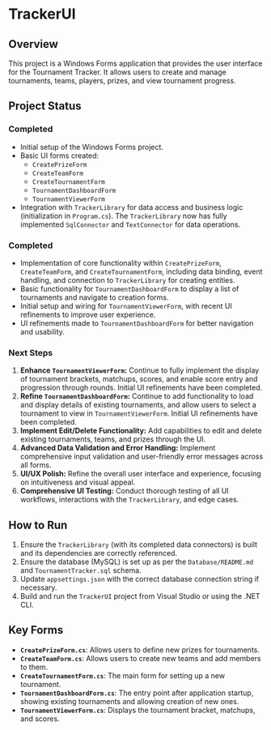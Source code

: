 # TrackerUI

## Overview

This project is a Windows Forms application that provides the user interface for the Tournament Tracker. It allows users to create and manage tournaments, teams, players, prizes, and view tournament progress.

## Project Status

### Completed

*   Initial setup of the Windows Forms project.
*   Basic UI forms created:
    *   `CreatePrizeForm`
    *   `CreateTeamForm`
    *   `CreateTournamentForm`
    *   `TournamentDashboardForm`
    *   `TournamentViewerForm`
*   Integration with `TrackerLibrary` for data access and business logic (initialization in `Program.cs`). The `TrackerLibrary` now has fully implemented `SqlConnector` and `TextConnector` for data operations.

### Completed

*   Implementation of core functionality within `CreatePrizeForm`, `CreateTeamForm`, and `CreateTournamentForm`, including data binding, event handling, and connection to `TrackerLibrary` for creating entities.
*   Basic functionality for `TournamentDashboardForm` to display a list of tournaments and navigate to creation forms.
*   Initial setup and wiring for `TournamentViewerForm`, with recent UI refinements to improve user experience.
*   UI refinements made to `TournamentDashboardForm` for better navigation and usability.

### Next Steps

1.  **Enhance `TournamentViewerForm`:** Continue to fully implement the display of tournament brackets, matchups, scores, and enable score entry and progression through rounds. Initial UI refinements have been completed.
2.  **Refine `TournamentDashboardForm`:** Continue to add functionality to load and display details of existing tournaments, and allow users to select a tournament to view in `TournamentViewerForm`. Initial UI refinements have been completed.
3.  **Implement Edit/Delete Functionality:** Add capabilities to edit and delete existing tournaments, teams, and prizes through the UI.
4.  **Advanced Data Validation and Error Handling:** Implement comprehensive input validation and user-friendly error messages across all forms.
5.  **UI/UX Polish:** Refine the overall user interface and experience, focusing on intuitiveness and visual appeal.
6.  **Comprehensive UI Testing:** Conduct thorough testing of all UI workflows, interactions with the `TrackerLibrary`, and edge cases.

## How to Run

1.  Ensure the `TrackerLibrary` (with its completed data connectors) is built and its dependencies are correctly referenced.
2.  Ensure the database (MySQL) is set up as per the `Database/README.md` and `TournamentTracker.sql` schema.
3.  Update `appsettings.json` with the correct database connection string if necessary.
4.  Build and run the `TrackerUI` project from Visual Studio or using the .NET CLI.

## Key Forms

*   **`CreatePrizeForm.cs`**: Allows users to define new prizes for tournaments.
*   **`CreateTeamForm.cs`**: Allows users to create new teams and add members to them.
*   **`CreateTournamentForm.cs`**: The main form for setting up a new tournament.
*   **`TournamentDashboardForm.cs`**: The entry point after application startup, showing existing tournaments and allowing creation of new ones.
*   **`TournamentViewerForm.cs`**: Displays the tournament bracket, matchups, and scores.
